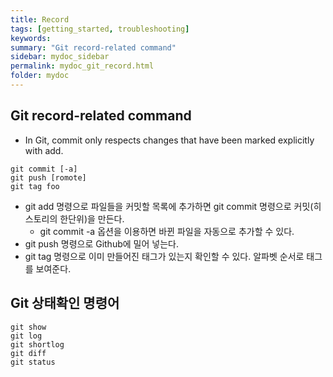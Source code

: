 ```yaml
---
title: Record
tags: [getting_started, troubleshooting]
keywords:
summary: "Git record-related command"
sidebar: mydoc_sidebar
permalink: mydoc_git_record.html
folder: mydoc
---
```


## Git record-related command
* In Git, commit only respects changes that have been marked explicitly with add.

```
git commit [-a]
git push [romote]
git tag foo
```

* git add 명령으로 파일들을 커밋할 목록에 추가하면 git commit 명령으로 커밋(히스토리의 한단위)을 만든다.
  * git commit -a 옵션을 이용하면 바뀐 파일을 자동으로 추가할 수 있다.
* git push 명령으로 Github에 밀어 넣는다.
* git tag 명령으로 이미 만들어진 태그가 있는지 확인할 수 있다. 알파벳 순서로 태그를 보여준다.

## Git 상태확인 명령어

```
git show
git log
git shortlog
git diff
git status
```
